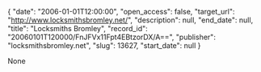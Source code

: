 {
  "date": "2006-01-01T12:00:00", 
  "open_access": false, 
  "target_url": "http://www.locksmithsbromley.net/", 
  "description": null, 
  "end_date": null, 
  "title": "Locksmiths Bromley", 
  "record_id": "20060101T120000/FnJFVx11Fpt4EBtzorDX/A==", 
  "publisher": "locksmithsbromley.net", 
  "slug": 13627, 
  "start_date": null
}

None